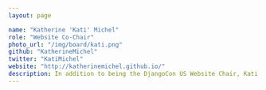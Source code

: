 ```yaml
---
layout: page

name: "Katherine 'Kati' Michel"
role: "Website Co-Chair"
photo_url: "/img/board/kati.png"
github: "KatherineMichel"
twitter: "KatiMichel"
website: "http://katherinemichel.github.io/"
description: In addition to being the DjangoCon US Website Chair, Kati can often be found working on special projects for the United Methodist Church. She is a project manager, designer, and developer who enjoys following the latest tech trends, learning, and teaching others. In her free time, she enjoys traveling, eating good food, and listening to music.
---
```

